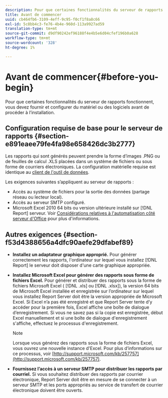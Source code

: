 ```yaml
---
description: Pour que certaines fonctionnalités du serveur de rapports fonctionnent, vous devez fournir et configurer du matériel ou des logiciels avant de procéder à l’installation.
title: Avant de commencer
uuid: cb464fb6-3109-4eff-9c95-f0cf1f8a8c66
exl-id: 5c8bb4c3-fe76-4b4e-960d-113a9927ad59
translation-type: tm+mt
source-git-commit: d9df90242ef96188f4e4b5e6d04cfef196b0a628
workflow-type: tm+mt
source-wordcount: '328'
ht-degree: 1%

---
```


# Avant de commencer{#before-you-begin}

Pour que certaines fonctionnalités du serveur de rapports fonctionnent, vous devez fournir et configurer du matériel ou des logiciels avant de procéder à l’installation.

## Configuration requise de base pour le serveur de rapports {#section-e891eaee79fe4fa98e658426dc3b2777}

Les rapports qui sont générés peuvent prendre la forme d’images .PNG ou de feuilles de calcul .XLS placées dans un système de fichiers ou sous forme de courriers électroniques. La configuration matérielle requise est identique au [client de l&#39;outil de données](https://docs.adobe.com/content/help/en/data-workbench/using/install/c-data-workbench-client-install.html#Data_Workbench_Client_Minimum_System_Requirements).

Les exigences suivantes s’appliquent au serveur de rapports :

* Accès au système de fichiers pour la sortie des données (partage réseau ou lecteur local).
* Accès au serveur SMTP configuré.
* Microsoft Excel 2010 64 bits ou version ultérieure installé sur [!DNL Report] serveur. Voir [Considérations relatives à l&#39;automatisation côté serveur d&#39;Office](http://support.microsoft.com/kb/257757) pour plus d&#39;informations.

## Autres exigences {#section-f53d4388656a4dfc90aefe29dfabef89}

* **Installez un adaptateur graphique approprié.** Pour générer correctement les rapports, l&#39;ordinateur sur lequel vous installez  [!DNL Report] le serveur doit disposer d&#39;une carte graphique appropriée.

* **Installez Microsoft Excel pour générer des rapports sous forme de fichiers Excel.** Pour générer et distribuer des rapports sous la forme de fichiers Microsoft Excel (  [!DNL .xls] ou  [!DNL .xlsx]), la version 64 bits de Microsoft Excel installée et enregistrée sur l’ordinateur sur lequel vous installez Report Server doit être la version appropriée de Microsoft Excel. Si Excel n’a pas été enregistré et que Report Server tente d’y accéder pour la première fois, Excel affiche une boîte de dialogue d’enregistrement. Si vous ne savez pas si la copie est enregistrée, début Excel manuellement et si une boîte de dialogue d&#39;enregistrement s&#39;affiche, effectuez le processus d&#39;enregistrement.

   >[!NOTE]
   >
   >Lorsque vous générez des rapports sous la forme de fichiers Excel, vous ouvrez une nouvelle instance d&#39;Excel. Pour plus d’informations sur ce processus, voir [http://support.microsoft.com/kb/257757](http://support.microsoft.com/kb/257757).

* **Fournissez l’accès à un serveur SMTP pour distribuer les rapports par courriel.** Si vous souhaitez distribuer des rapports par courrier électronique, Report Server doit être en mesure de se connecter à un serveur SMTP et les ports appropriés au service de transfert de courrier électronique doivent être ouverts.
